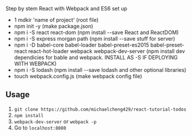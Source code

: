 Step by stem React with Webpack and ES6 set up

- 1 mdkir 'name of project' (root file)
- npm init -y (make package.json)
- npm i -S react react-dom (npm install --save React and ReactDOM)
- npm i -S express morgan path (npm install --save stuff for server)
- npm i -D babel-core babel-loader babel-preset-es2015 babel-preset-react react-hot-loader webpack webpack-dev-server (npm install dev dependicies for bable and webpack.  INSTALL AS -S IF DEPLOYING WITH WEBPACK)
- npm i -S lodash (npm install --save lodash and other optional libraries)
- touch webpack.config.js (make webpack config file)





## Usage
1. `git clone https://github.com/michaelcheng429/react-tutorial-todos`
2. `npm install`
3. `webpack-dev-server` or `webpack -p`
4. Go to `localhost:8080`
